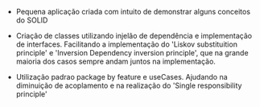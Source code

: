 - Pequena aplicação criada com intuito de demonstrar alguns conceitos do SOLID

- Criação de classes utilizando injelão de dependência e implementação de interfaces. Facilitando a implementação do 'Liskov substituition principle' e 'Inversion Dependency inversion principle', que na grande maioria dos casos sempre andam juntos na implementação.
- Utilização padrao package by feature e useCases. Ajudando na diminuição de acoplamento e na realização do 'Single responsibility principle'
